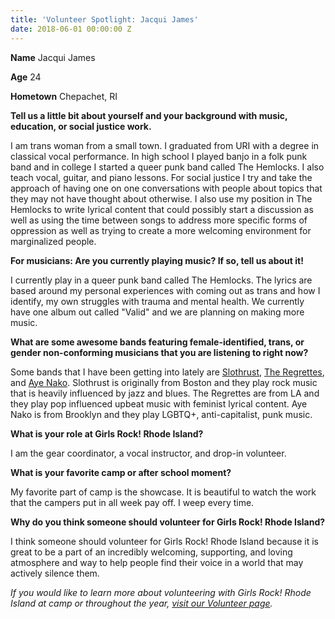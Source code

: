 ```yaml
---
title: 'Volunteer Spotlight: Jacqui James'
date: 2018-06-01 00:00:00 Z
---
```


**Name** Jacqui James

**Age** 24

**Hometown** Chepachet, RI

**Tell us a little bit about yourself and your background with music, education, or social justice work.**

I am trans woman from a small town. I graduated from URI with a degree in classical vocal performance. In high school I played banjo in a folk punk band and in college I started a queer punk band called The Hemlocks. I also teach vocal, guitar, and piano lessons. For social justice I try and take the approach of having one on one conversations with people about topics that they may not have thought about otherwise. I also use my position in The Hemlocks to write lyrical content that could possibly start a discussion as well as using the time between songs to address more specific forms of oppression as well as trying to create a more welcoming environment for marginalized people.

**For musicians: Are you currently playing music? If so, tell us about it!**

I currently play in a queer punk band called The Hemlocks. The lyrics are based around my personal experiences with coming out as trans and how I identify, my own struggles with trauma and mental health. We currently have one album out called "Valid" and we are planning on making more music.

**What are some awesome bands featuring female-identified, trans, or gender non-conforming musicians that you are listening to right now?** 

Some bands that I have been getting into lately are [Slothrust](https://slothrust.bandcamp.com/album/everyone-else), [The Regrettes](https://soundcloud.com/regrettesmusic), and [Aye Nako](https://ayenako.bandcamp.com/album/silver-haze). Slothrust is originally from Boston and they play rock music that is heavily influenced by jazz and blues. The Regrettes are from LA and they play pop influenced upbeat music with feminist lyrical content. Aye Nako is from Brooklyn and they play LGBTQ+, anti-capitalist, punk music.

**What is your role at Girls Rock! Rhode Island?**

I am the gear coordinator, a vocal instructor, and drop-in volunteer.

**What is your favorite camp or after school moment?**

My favorite part of camp is the showcase. It is beautiful to watch the work that the campers put in all week pay off. I weep every time.

**Why do you think someone should volunteer for Girls Rock! Rhode Island?**

I think someone should volunteer for Girls Rock! Rhode Island because it is great to be a part of an incredibly welcoming, supporting, and loving atmosphere and way to help people find their voice in a world that may actively silence them.

_If you would like to learn more about volunteering with Girls Rock! Rhode Island at camp or throughout the year, [visit our Volunteer page](http://girlsrockri.org/volunteer/)._
